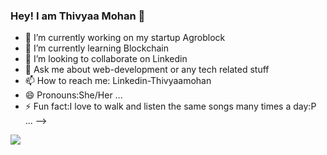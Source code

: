 ### Hey! I am Thivyaa Mohan 👋
- 🔭 I’m currently working on my startup Agroblock
- 🌱 I’m currently learning Blockchain
- 👯 I’m looking to collaborate on Linkedin
- 💬 Ask me about web-development or any tech related stuff
- 📫 How to reach me: Linkedin-Thivyaamohan
- 😄 Pronouns:She/Her ...
- ⚡ Fun fact:I love to walk and listen the same songs many times a day:P ...
-->



<img src="https://github-readme-stats.vercel.app/api?username=thivyaa-web-dev&&show_icons=true&title_color=ffffff&icon_color=bb2acf&text_color=daf7dc&bg_color=151515">
